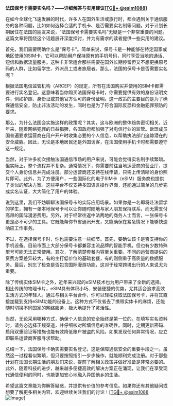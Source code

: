 **法国保号卡需要实名吗？——详细解答与实用建议[[TG💪+ @esim1088](https://t.me/s/esim1088)]**

在如今全球化飞速发展的时代，许多人在国外生活或旅行时，都会遇到关于通信服务的各种问题，比如如何选择合适的手机卡、是否需要实名制等问题。对于计划长期居住在法国的朋友来说，“法国保号卡需要实名吗”无疑是一个非常重要的问题。这篇文章将围绕这个话题展开深度探讨，并为有需求的读者提供一些实用的建议。

首先，我们需要明确什么是“保号卡”。简单来说，保号卡是一种能够在特定国家或地区使用的SIM卡，它可以帮助用户保持原有的手机号码，同时享受当地的通话、短信和数据流量服务。这种卡非常适合那些需要在国外长期停留但又不想更换原号码的人群，比如留学生、外派员工或者旅居者。那么，法国的保号卡是否需要实名呢？

根据法国电信监管机构（ARCEP）的规定，所有在法国购买并使用的SIM卡都需要进行实名登记。这意味着当你购买法国保号卡时，你需要提供有效的身份证明文件，例如护照、身份证或其他官方认可的身份证明。这一政策的主要目的是为了确保通信安全，防止非法活动的发生，同时也是为了符合国际反恐和金融犯罪预防的要求。

那么，为什么法国会实施这样的政策呢？其实，这与欧洲的整体趋势密切相关。近年来，随着网络犯罪的日益猖獗，各国政府都加强了对电信行业的监管。欧盟成员国普遍要求运营商在用户开户时收集必要的个人信息，以帮助执法部门追踪潜在的安全威胁。因此，无论是本地居民还是外国访客，在法国使用手机卡时都需要遵守这一规定。

当然，对于许多初次接触法国通信市场的用户来说，可能会觉得实名制手续繁琐。但实际上，整个流程并不复杂。通常情况下，你需要前往当地运营商的营业厅，提交个人身份信息并完成注册。部分运营商还支持在线申请，只需上传清晰的身份照片即可。此外，为了方便用户，一些国际化的电子SIM卡（eSIM）服务商也提供了类似的解决方案。这些平台不仅支持多国语言操作界面，还能通过简单的几步完成实名认证，大大简化了用户的体验。

说到这里，我们不妨聊聊法国保号卡的实际应用场景。如果你是一名即将赴法留学的学生，拥有一张本地保号卡可以让你随时随地与家人朋友保持联系，而无需支付高昂的国际漫游费用。另外，对于经常往返中法两地的商务人士而言，一张保号卡更是必不可少的工具。它既能帮你节省通讯开支，又能确保在紧急情况下能够快速响应工作事务。

不过，在选择保号卡时，你也需要注意一些细节。首先，要确认该卡是否支持你的手机设备。目前市面上大部分保号卡都兼容主流品牌的智能手机，但也有少数特殊型号可能无法正常使用。其次，了解清楚套餐内容至关重要。不同的运营商提供的资费方案差异较大，有的主打低价位的基础套餐，有的则侧重于高质量的数据服务。最后，别忘了检查是否包含国际漫游功能，这对于经常跨境出行的人来说尤为重要。

除了传统实体SIM卡之外，近年来兴起的eSIM技术也为用户带来了全新的选择。相比传统的物理卡片，eSIM具有体积小巧、安装便捷的优势，尤其适合追求高效生活方式的年轻人。通过与相关平台合作，你可以轻松获取法国保号卡，并将其直接加载到支持eSIM功能的设备上。这种方式不仅省去了携带实体卡的麻烦，还能随时切换不同国家的网络服务，极大地提升了灵活性。

当然，无论采用哪种方式，确保个人信息的安全始终是第一位的。在填写实名资料时，请务必选择正规渠道，并仔细核对所填信息的准确性。同时，定期更新密码、启用双重验证等措施也能有效降低账户被盗的风险。如果发现任何异常情况，应立即联系运营商客服寻求帮助。

总结一下，法国保号卡确实需要实名登记，这是保障通信安全的重要手段之一。虽然这一过程看似繁琐，但只要按照指引一步步操作，就能顺利完成注册。对于那些计划在法国长期生活的朋友们来说，提前了解相关政策并做好准备是非常必要的。此外，随着科技的进步，越来越多便捷高效的解决方案正在涌现，让我们在享受现代通信便利的同时，也能更加安心地融入异国他乡的生活。

希望这篇文章能为你解答疑惑，并提供有价值的参考信息。如果你还有其他疑问或想要了解更多相关内容，欢迎继续关注我们的讨论！[[TG💪+ @esim1088](https://t.me/s/esim1088) ![Image](https://i.postimg.cc/4NQfJmqS/Snipaste-2025-05-13-00-14-12.png)]